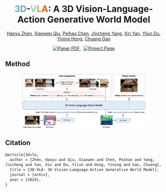 <br/>
<p align="center">
  <h1 align="center"><a style="color:#61a5c2;">3D</a>-<a style="color:#94D2BD;">V</a><a style="color:#EE9B00;">L</a><a style="color:#CA6502;">A</a>: A 3D Vision-Language-Action Generative World Model</h1>
  <p align="center">
    <a href="https://haoyuzhen.com">Haoyu Zhen</a>,
    <a href="">Xiaowen Qiu</a>,
    <a href="https://peihaochen.github.io">Peihao Chen</a>,
    <a href="https://github.com/Yang-Chincheng">Jincheng Yang</a>,
    <a href="https://cakeyan.github.io">Xin Yan</a>,
    <a href="https://yilundu.github.io">Yilun Du</a>,
    <a href="https://evelinehong.github.io">Yining Hong</a>,
    <a href="https://people.csail.mit.edu/ganchuang">Chuang Gan</a>
  </p>
  <p align="center">
    <a href="">
      <img src='https://img.shields.io/badge/Paper-PDF-red?style=flat&logo=arXiv&logoColor=red' alt='Paper PDF'>
    </a>
    <a href='https://vis-www.cs.umass.edu/3dvla' style='padding-left: 0.5rem;'>
      <img src='https://img.shields.io/badge/Project-Page-blue?style=flat&logo=Google%20chrome&logoColor=blue' alt='Project Page'>
    </a>
  </p>
</p>

## Method
<p align="center">
    <img src="docs/method.png" alt="Logo" width="80%">
</p>

## Citation
```
@article{3dvla,
  author = {Zhen, Haoyu and Qiu, Xiaowen and Chen, Peihao and Yang, Jincheng and Yan, Xin and Du, Yilun and Hong, Yining and Gan, Chuang},
  title = {3D-VLA: 3D Vision-Language-Action Generative World Model},
  journal = {arXiv},
  year = {2024},
}
```
